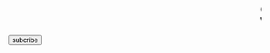 <html>
<marquee><font size="7"> Subcribe to pro gaming9280
</font></marquee>


<a href="https://youtube.com/channel/UCwIEQQMq1rBK0y
pQL3tbgKA"><button>subcribe</button></a> 


<script src="main.js"></script

<html>
